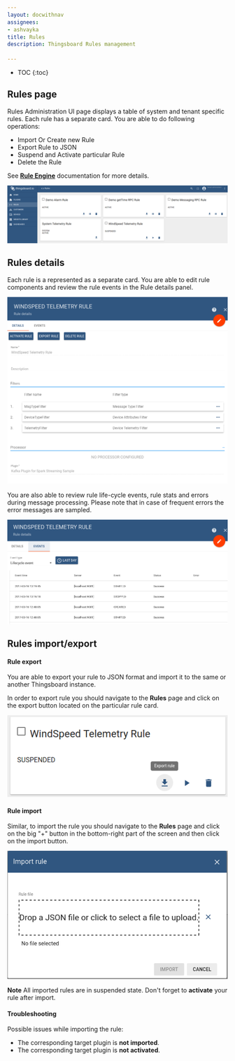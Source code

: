 ```yaml
---
layout: docwithnav
assignees:
- ashvayka
title: Rules
description: Thingsboard Rules management

---
```


* TOC
{:toc}

## Rules page

Rules Administration UI page displays a table of system and tenant specific rules. Each rule has a separate card.
You are able to do following operations:

 - Import Or Create new Rule
 - Export Rule to JSON
 - Suspend and Activate particular Rule
 - Delete the Rule
 
See [**Rule Engine**](/docs/user-guide/rule-engine) documentation for more details.

![image](/images/user-guide/ui/rules.png)

## Rules details

Each rule is a represented as a separate card. You are able to edit rule components and review the rule events in the Rule details panel.
 
![image](/images/user-guide/ui/rule-details.png)

You are also able to review rule life-cycle events, rule stats and errors during message processing.
Please note that in case of frequent errors the error messages are sampled. 

![image](/images/user-guide/ui/rule-events.png) 

## Rules import/export

#### Rule export

You are able to export your rule to JSON format and import it to the same or another Thingsboard instance.

In order to export rule you should navigate to the **Rules** page and click on the export button located on the particular rule card.
 
![image](/images/user-guide/ui/rule-export.png)

#### Rule import

Similar, to import the rule you should navigate to the **Rules** page and click on the big "+" button in the bottom-right part of the screen and then click on the import button. 

![image](/images/user-guide/ui/rule-import.png)

**Note** All imported rules are in suspended state. Don't forget to **activate** your rule after import.

#### Troubleshooting

Possible issues while importing the rule:

 - The corresponding target plugin is **not imported**.
 - The corresponding target plugin is **not activated**.

